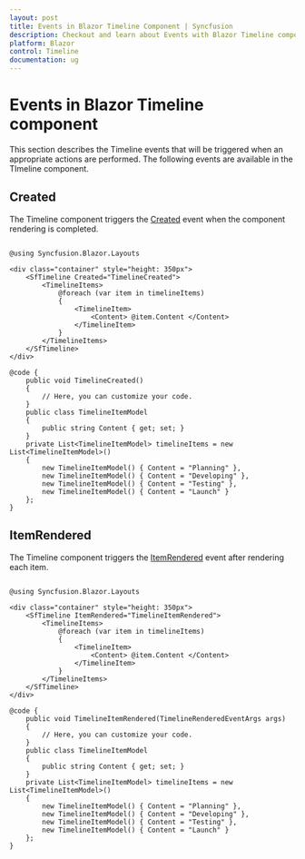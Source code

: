 ```yaml
---
layout: post
title: Events in Blazor Timeline Component | Syncfusion
description: Checkout and learn about Events with Blazor Timeline component and more details.
platform: Blazor
control: Timeline
documentation: ug
---
```


# Events in Blazor Timeline component

This section describes the Timeline events that will be triggered when an appropriate actions are performed. The following events are available in the TImeline component.

## Created

The Timeline component triggers the [Created]() event when the component rendering is completed.

```cshtml

@using Syncfusion.Blazor.Layouts

<div class="container" style="height: 350px">
    <SfTimeline Created="TimelineCreated">
        <TimelineItems>
            @foreach (var item in timelineItems)
            {
                <TimelineItem>
                    <Content> @item.Content </Content>
                </TimelineItem>
            }
        </TimelineItems>
    </SfTimeline>
</div>

@code {
    public void TimelineCreated()
    {
        // Here, you can customize your code.
    }
    public class TimelineItemModel
    {
        public string Content { get; set; }
    }
    private List<TimelineItemModel> timelineItems = new List<TimelineItemModel>()
    {
        new TimelineItemModel() { Content = "Planning" },
        new TimelineItemModel() { Content = "Developing" },
        new TimelineItemModel() { Content = "Testing" },
        new TimelineItemModel() { Content = "Launch" }
    };
}

```

## ItemRendered

The Timeline component triggers the [ItemRendered]() event after rendering each item.

```cshtml

@using Syncfusion.Blazor.Layouts

<div class="container" style="height: 350px">
    <SfTimeline ItemRendered="TimelineItemRendered">
        <TimelineItems>
            @foreach (var item in timelineItems)
            {
                <TimelineItem>
                    <Content> @item.Content </Content>
                </TimelineItem>
            }
        </TimelineItems>
    </SfTimeline>
</div>

@code {
    public void TimelineItemRendered(TimelineRenderedEventArgs args)
    {
        // Here, you can customize your code.
    }
    public class TimelineItemModel
    {
        public string Content { get; set; }
    }
    private List<TimelineItemModel> timelineItems = new List<TimelineItemModel>()
    {
        new TimelineItemModel() { Content = "Planning" },
        new TimelineItemModel() { Content = "Developing" },
        new TimelineItemModel() { Content = "Testing" },
        new TimelineItemModel() { Content = "Launch" }
    };
}

```
